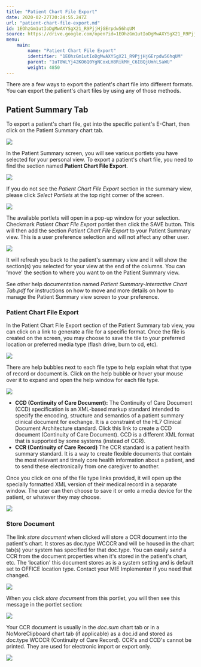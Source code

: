 ```yaml
---
title: "Patient Chart File Export"
date: 2020-02-27T20:24:55.247Z
url: "patient-chart-file-export.md"
id: 1EOhzGm1utIoDgMwAXYSgX21_R9PjjHjGErpdw56hqUM
source: https://drive.google.com/open?id=1EOhzGm1utIoDgMwAXYSgX21_R9PjjHjGErpdw56hqUM
menu:
    main:
        name: "Patient Chart File Export"
        identifier: "1EOhzGm1utIoDgMwAXYSgX21_R9PjjHjGErpdw56hqUM"
        parent: "1uT8WLYj42KO6Q0YgNCoxLH8RikMH_C6IBQjUmhLSaWU"
        weight: 4850
---
```

There are a few ways to export the patient's chart file into different formats. You can export the patient's chart files by using any of those methods.

## Patient Summary Tab

To export a patient's chart file, get into the specific patient's E-Chart, then click on the Patient Summary chart tab.

![](external_files/31342caa56d86169bf5afbd39d668b2a.png)

In the Patient Summary screen, you will see various portlets you have selected for your personal view. To export a patient's chart file, you need to find the section named **Patient Chart File Export**.

![](external_files/0d9f964667beb2829d27d964fe55caf7.png)

If you do not see the *Patient Chart File Export* section in the summary view, please click *Select Portlets* at the top right corner of the screen.

![](external_files/b4791f231c97344fcb3f179dfdc1981b.png)

The available portlets will open in a pop-up window for your selection. Checkmark *Patient Chart File Export* portlet then click the SAVE button. This will then add the section *Patient Chart File Export* to your Patient Summary view. This is a user preference selection and will not affect any other user.

![](external_files/377f3cd6e64ff709629aac4d68c578f7.png)

It will refresh you back to the patient's summary view and it will show the section(s) you selected for your view at the end of the columns. You can ‘move' the section to where you want to on the Patient Summary view.

See other help documentation named *Patient Summary-Interactive Chart Tab.pdf* for instructions on how to move and more details on how to manage the Patient Summary view screen to your preference.

### Patient Chart File Export

In the Patient Chart File Export section of the Patient Summary tab view, you can click on a link to generate a file for a specific format. Once the file is created on the screen, you may choose to save the tile to your preferred location or preferred media type (flash drive, burn to cd, etc).

![](external_files/5151a1a6ce40cb827adee4b7a30da7f3.png)

There are help bubbles next to each file type to help explain what that type of record or document is. Click on the help bubble or hover your mouse over it to expand and open the help window for each file type.

![](external_files/d5a9ca94c61edb9038a779075b6a1842.png)

* <strong>CCD (Continuity of Care Document):</strong> The Continuity of Care Document (CCD) specification is an XML-based markup standard intended to specify the encoding, structure and semantics of a patient summary clinical document for exchange. It is a constraint of the HL7 Clinical Document Architecture standard. Click this link to create a CCD document (Continuity of Care Document). CCD is a different XML format that is supported by some systems (instead of CCR).
* <strong>CCR (Continuity of Care Record)</strong> The CCR standard is a patient health summary standard. It is a way to create flexible documents that contain the most relevant and timely core health information about a patient, and to send these electronically from one caregiver to another.

Once you click on one of the file type links provided, it will open up the specially formatted XML version of their medical record in a separate window. The user can then choose to save it or onto a media device for the patient, or whatever they may choose.

![](external_files/4533afa5348c557ada588d4b637fb7bf.png)

### Store Document

The link *store document* when clicked will store a CCR document into the patient's chart. It stores as doc.type WCCCR and will be housed in the chart tab(s) your system has specified for that doc.type. You can easily *send* a CCR from the document properties when it's stored in the patient's chart, etc. The ‘location' this document stores as is a system setting and is default set to OFFICE location type. Contact your MIE Implementer if you need that changed.

![](external_files/630d23f3260c2f50a79a0f9bcbfd609d.png)

When you click *store document* from this portlet, you will then see this message in the portlet section:

![](external_files/9956709064a629bf9854974131c46937.png)

Your CCR document is usually in the *doc.sum* chart tab or in a NoMoreClipboard chart tab (if applicable) as a doc.id and stored as doc.type WCCCR (Continuity of Care Record). CCR's and CCD's cannot be printed. They are used for electronic import or export only.

![](external_files/ca8919c8cbb45a1383d75cf7a076be49.png)

